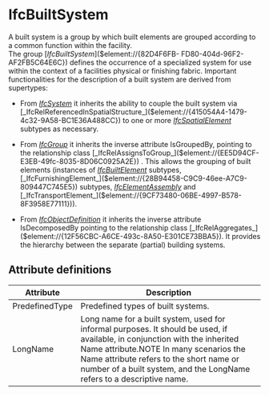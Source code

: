 IfcBuiltSystem
==============
A built system is a group by which built elements are grouped according to a
common function within the facility.  
The group [_IfcBuiltSystem_]($element://{82D4F6FB-
FD80-404d-96F2-AF2FB5C64E6C}) defines the occurrence of a specialized system
for use within the context of a facilities physical or finishing fabric.
Important functionalities for the description of a built system are derived
from supertypes:  

  

  * From [_IfcSystem_]($element://{34E3790C-B8FF-41f1-B5A1-BD382C9DBD21}) it inherits the ability to couple the built system via [_IfcRelReferencedInSpatialStructure_]($element://{415054A4-1479-4c32-9A58-BC1E36A488CC}) to one or more [_IfcSpatialElement_]($element://{AFD1B7AF-F4A3-42ba-BF29-741A1DEBF281}) subtypes as necessary.
  

  * From [_IfcGroup_]($element://{9F87A6C3-BA39-40f1-A16E-48328E412EAF}) it inherits the inverse attribute IsGroupedBy, pointing to the relationship class [_IfcRelAssignsToGroup_]($element://{EE5D94CF-E3EB-49fc-8035-8D06C0925A2E}) . This allows the grouping of built elements (instances of [_IfcBuiltElement_]($element://{8ED417F7-860C-4172-9660-46F4EB8D97F3}) subtypes, [_IfcFurnishingElement_]($element://{28B94458-C9C9-46ee-A7C9-809447C745E5}) subtypes, [_IfcElementAssembly_]($element://{37A21453-AB05-44b6-8887-DD9BF7647B60}) and [_IfcTransportElement_]($element://{9CF73480-06BE-4997-B578-8F3958E77111})).
  

  * From [_IfcObjectDefinition_]($element://{82D54863-CD3F-4127-90A2-82628ECFBDC9}) it inherits the inverse attribute IsDecomposedBy pointing to the relationship class [_IfcRelAggregates_]($element://{12F56CBC-A6CE-493c-8A50-E301CE73BBA5}). It provides the hierarchy between the separate (partial) building systems.
  


Attribute definitions
---------------------
| Attribute      | Description                                                                                                                                                                                                                                                                                |
|----------------|--------------------------------------------------------------------------------------------------------------------------------------------------------------------------------------------------------------------------------------------------------------------------------------------|
| PredefinedType | Predefined types of built systems.                                                                                                                                                                                                                                                         |
| LongName       | Long name for a built system, used for informal purposes. It should be used, if available, in conjunction with the inherited Name attribute.NOTE In many scenarios the Name attribute refers to the short name or number of a built system, and the LongName refers to a descriptive name. |

